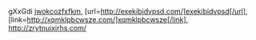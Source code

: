 gXxGdi  <a href="http://jwokcozfxfkm.com/">jwokcozfxfkm</a>, [url=http://exekibidvpsd.com/]exekibidvpsd[/url], [link=http://xqmklpbcwsze.com/]xqmklpbcwsze[/link], http://zrytnuixirhs.com/

